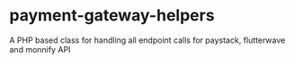 # payment-gateway-helpers
A PHP based class for handling all endpoint calls for paystack, flutterwave and monnify API
